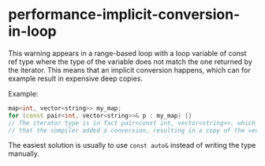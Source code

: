 # performance-implicit-conversion-in-loop

This warning appears in a range-based loop with a loop variable of const
ref type where the type of the variable does not match the one returned
by the iterator. This means that an implicit conversion happens, which
can for example result in expensive deep copies.

Example:

```c++
map<int, vector<string>> my_map;
for (const pair<int, vector<string>>& p : my_map) {}
// The iterator type is in fact pair<const int, vector<string>>, which means
// that the compiler added a conversion, resulting in a copy of the vectors.
```

The easiest solution is usually to use `const auto&` instead of writing
the type manually.
